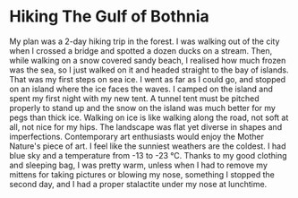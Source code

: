 # Hiking The Gulf of Bothnia

My plan was a 2-day hiking trip in the forest. I was walking out of the city when I crossed a bridge and spotted a dozen ducks on a stream. Then, while walking on a snow covered sandy beach, I realised how much frozen was the sea, so I just walked on it and headed straight to the bay of islands. That was my first steps on sea ice. I went as far as I could go, and stopped on an island where the ice faces the waves. I camped on the island and spent my first night with my new tent. A tunnel tent must be pitched properly to stand up and the snow on the island was much better for my pegs than thick ice. Walking on ice is like walking along the road, not soft at all, not nice for my hips. The landscape was flat yet diverse in shapes and imperfections. Contemporary art enthusiasts would enjoy the Mother Nature's piece of art. I feel like the sunniest weathers are the coldest. I had blue sky and a temperature from -13 to -23 °C. Thanks to my good clothing and sleeping bag, I was pretty warm, unless when I had to remove my mittens for taking pictures or blowing my nose, something I stopped the second day, and I had a proper stalactite under my nose at lunchtime.
